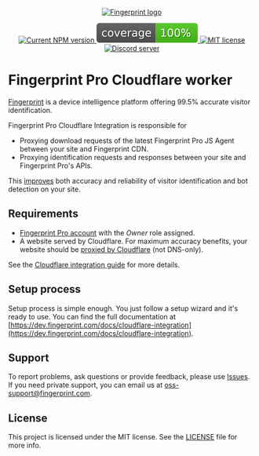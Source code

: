 <p align="center">
  <a href="https://fingerprint.com">
    <picture>
     <source media="(prefers-color-scheme: dark)" srcset="https://raw.githubusercontent.com/fingerprintjs/fingerprintjs-pro-cloudflare-worker/main/assets/logo_light.svg" />
     <source media="(prefers-color-scheme: light)" srcset="https://raw.githubusercontent.com/fingerprintjs/fingerprintjs-pro-cloudflare-worker/main/assets/logo_dark.svg" />
     <img src="https://raw.githubusercontent.com/fingerprintjs/fingerprintjs-pro-cloudflare-worker/main/assets/logo_dark.svg" alt="Fingerprint logo" width="312px" />
   </picture>
  </a>
<p align="center">
<a href="https://github.com/fingerprintjs/fingerprintjs-pro-cloudflare-worker">
  <img src="https://img.shields.io/github/v/release/fingerprintjs/fingerprintjs-pro-cloudflare-worker" alt="Current NPM version">
</a>
<a href="https://fingerprintjs.github.io/fingerprintjs-pro-cloudflare-worker/">
  <img src="https://raw.githubusercontent.com/fingerprintjs/fingerprintjs-pro-cloudflare-worker/gh-pages/badges.svg" alt="coverage">
</a>
<a href="https://opensource.org/licenses/MIT">
  <img src="https://img.shields.io/:license-mit-blue.svg" alt="MIT license">
</a>
<a href="https://discord.gg/39EpE2neBg">
  <img src="https://img.shields.io/discord/852099967190433792?style=logo&label=Discord&logo=Discord&logoColor=white" alt="Discord server">
</a>

# Fingerprint Pro Cloudflare worker

[Fingerprint](https://fingerprint.com/) is a device intelligence platform offering 99.5% accurate visitor identification.

Fingerprint Pro Cloudflare Integration is responsible for

- Proxying download requests of the latest Fingerprint Pro JS Agent between your site and Fingerprint CDN.
- Proxying identification requests and responses between your site and Fingerprint Pro's APIs.

This [improves](https://dev.fingerprint.com/docs/cloudflare-integration#the-benefits-of-using-the-cloudflare-integration) both accuracy and reliability of visitor identification and bot detection on your site.

## Requirements

* [Fingerprint Pro account](https://dashboard.fingerprint.com/signup) with the _Owner_ role assigned.
* A website served by Cloudflare. For maximum accuracy benefits, your website should be [proxied by Cloudflare](https://developers.cloudflare.com/dns/manage-dns-records/reference/proxied-dns-records/) (not DNS-only). 

See the [Cloudflare integration guide](https://dev.fingerprint.com/docs/cloudflare-integration#setup) for more details. 


## Setup process

Setup process is simple enough. You just follow a setup wizard and it's ready to use.
You can find the full documentation at [https://dev.fingerprint.com/docs/cloudflare-integration](https://dev.fingerprint.com/docs/cloudflare-integration).

## Support

To report problems, ask questions or provide feedback, please use [Issues](https://github.com/fingerprintjs/fingerprintjs-pro-cloudflare-worker/issues). If you need private support, you can email us at [oss-support@fingerprint.com](mailto:oss-support@fingerprint.com).

## License

This project is licensed under the MIT license. See the [LICENSE](https://github.com/fingerprintjs/fingerprintjs-pro-cloudflare-worker/blob/main/LICENSE) file for more info.
